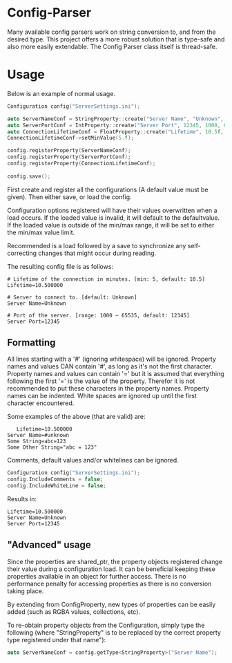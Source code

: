 # Config-Parser
Many available config parsers work on string conversion to, and from the desired type.
This project offers a more robust solution that is type-safe and also more easily extendable. The Config Parser class itself is thread-safe.


# Usage
Below is an example of normal usage.

```C++
Configuration config("ServerSettings.ini");

auto ServerNameConf = StringProperty::create("Server Name", "Unknown", "Server to connect to.");
auto ServerPortConf = IntProperty::create("Server Port", 12345, 1000, 65535, "Port of the server.");
auto ConnectionLifetimeConf = FloatProperty::create("Lifetime", 10.5f, "Lifetime of the connection in minutes.");
ConnectionLifetimeConf->setMinValue(5.f);

config.registerProperty(ServerNameConf);
config.registerProperty(ServerPortConf);
config.registerProperty(ConnectionLifetimeConf);
	
config.save();
```

First create and register all the configurations (A default value must be given).
Then either save, or load the config.

Configuration options registered will have their values overwritten when a load occurs. If the loaded value is invalid, it will default to the defaultvalue. If the loaded value is outside of the min/max range, it will be set to either the min/max value limit.

Recommended is a load followed by a save to synchronize any self-correcting changes that might occur during reading.

The resulting config file is as follows:
```
# Lifetime of the connection in minutes. [min: 5, default: 10.5]
Lifetime=10.500000

# Server to connect to. [default: Unknown]
Server Name=Unknown

# Port of the server. [range: 1000 ~ 65535, default: 12345]
Server Port=12345
```

## Formatting
All lines starting with a '#' (ignoring whitespace) will be ignored. Property names and values CAN contain '#', as long as it's not the first character.
Property names and values can contain '=' but it is assumed that everything following the first '=' is the value of the property. Therefor it is not recommended to put these characters in the property names.
Property names can be indented. White spaces are ignored up until the first character encountered.

Some examples of the above (that are valid) are:
```
   Lifetime=10.500000
Server Name=#unknown
Some String=abc=123
Some Other String="abc = 123"
```

Comments, default values and/or whitelines can be ignored.
```C++
Configuration config("ServerSettings.ini");
config.IncludeComments = false;
config.IncludeWhiteLine = false;
```
Results in:
```
Lifetime=10.500000
Server Name=Unknown
Server Port=12345
```

## "Advanced" usage
Since the properties are shared_ptr, the property objects registered change their value during a configuration load. It can be beneficial keeping these properties available in an object for further access. There is no performance penalty for accessing properties as there is no conversion taking place.

By extending from ConfigProperty, new types of properties can be easily added (such as RGBA values, collections, etc).

To re-obtain property objects from the Configuration, simply type the following (where "StringProperty" is to be replaced by the correct property type registered under that name"):
```C++
auto ServerNameConf = config.getType<StringProperty>("Server Name");
```
